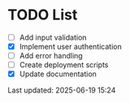 # TODO List

- [ ] Add input validation
- [x] Implement user authentication
- [ ] Add error handling
- [ ] Create deployment scripts
- [x] Update documentation

Last updated: 2025-06-19 15:24
